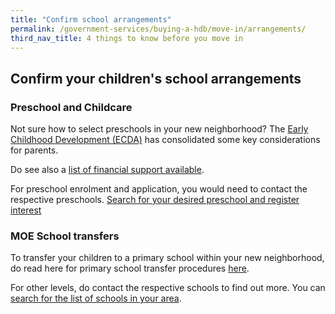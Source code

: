 ```yaml
---
title: "Confirm school arrangements"
permalink: /government-services/buying-a-hdb/move-in/arrangements/
third_nav_title: 4 things to know before you move in  
---
```


## Confirm your children's school arrangements

### Preschool and Childcare

Not sure how to select preschools in your new neighborhood? The [Early Childhood Development (ECDA)](https://www.ecda.gov.sg/Parents/Pages/Parents-Overview-of-PSE.aspx#SelectingaKindergarten) has consolidated some key considerations for parents.   

Do see also a [list of financial support available](https://www.ecda.gov.sg/Pages/Subsidies-and-Financial-Assistance.aspx).

For preschool enrolment and application, you would need to contact the respective preschools. [Search for your desired preschool and register interest](https://cms.ecda.gov.sg/prweb/IAC/zGwoaxwY6Bz0rcpuMWgTMg%5B%5B*/!STANDARD)


### MOE School transfers

To transfer your children to a primary school within your new neighborhood,  do read here for primary school transfer procedures [here](https://beta.moe.gov.sg/primary/transfers/).

For other levels, do contact the respective schools to find out more. You can [search for the list of schools in your area](https://beta.moe.gov.sg/schoolfinder/).

